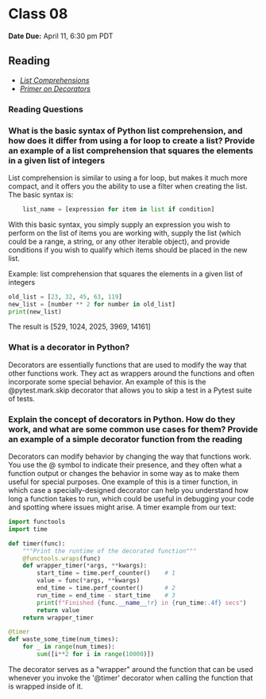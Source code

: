# Class 08

**Date Due:** April 11, 6:30 pm PDT

## Reading

- [_List Comprehensions_](https://www.pythonforbeginners.com/basics/list-comprehensions-in-python)
- [_Primer on Decorators_](https://realpython.com/primer-on-python-decorators/)

### Reading Questions

### What is the basic syntax of Python list comprehension, and how does it differ from using a for loop to create a list? Provide an example of a list comprehension that squares the elements in a given list of integers

List comprehension is similar to using a for loop, but makes it much more compact, and it offers you the ability to use a filter
when creating the list. The basic syntax is:

```python
    list_name = [expression for item in list if condition]
```

With this basic syntax, you simply supply an expression you wish to perform on the list of items you are working
with, supply the list (which could be a range, a string, or any other iterable object), and provide conditions if
you wish to qualify which items should be placed in the new list.

Example: list comprehension that squares the elements in a given list of integers

```python
old_list = [23, 32, 45, 63, 119]
new_list = [number ** 2 for number in old_list]
print(new_list)
```

The result is [529, 1024, 2025, 3969, 14161]

### What is a decorator in Python?

Decorators are essentially functions that are used to modify the way that
other functions work. They act as wrappers around the functions and often
incorporate some special behavior. An example of this is the @pytest.mark.skip
decorator that allows you to skip a test in a Pytest suite of tests.

### Explain the concept of decorators in Python. How do they work, and what are some common use cases for them? Provide an example of a simple decorator function from the reading

Decorators can modify behavior by changing the way that functions work. You use
the @ symbol to indicate their presence, and they often what a function output or
changes the behavior in some way as to make them useful for special purposes. One
example of this is a timer function, in which case a specially-designed decorator
can help you understand how long a function takes to run, which could be useful in
debugging your code and spotting where issues might arise. A timer example from our
text:

```python
import functools
import time

def timer(func):
    """Print the runtime of the decorated function"""
    @functools.wraps(func)
    def wrapper_timer(*args, **kwargs):
        start_time = time.perf_counter()    # 1
        value = func(*args, **kwargs)
        end_time = time.perf_counter()      # 2
        run_time = end_time - start_time    # 3
        print(f"Finished {func.__name__!r} in {run_time:.4f} secs")
        return value
    return wrapper_timer

@timer
def waste_some_time(num_times):
    for _ in range(num_times):
        sum([i**2 for i in range(10000)])
```

The decorator serves as a "wrapper" around the function that can be used whenever
you invoke the '@timer' decorator when calling the function that is wrapped inside
of it.
